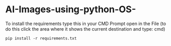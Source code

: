 # AI-Images-using-python-OS-
 To install the requirements type this in your CMD Prompt open in the File (to do this click the area where it shows the current destination and type: cmd)
```
pip install -r requirements.txt
```

